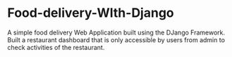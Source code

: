 # Food-delivery-WIth-Django
A simple food delivery Web Application built using the DJango Framework. Built a restaurant dashboard that is only accessible by users from admin to check activities of the restaurant.
